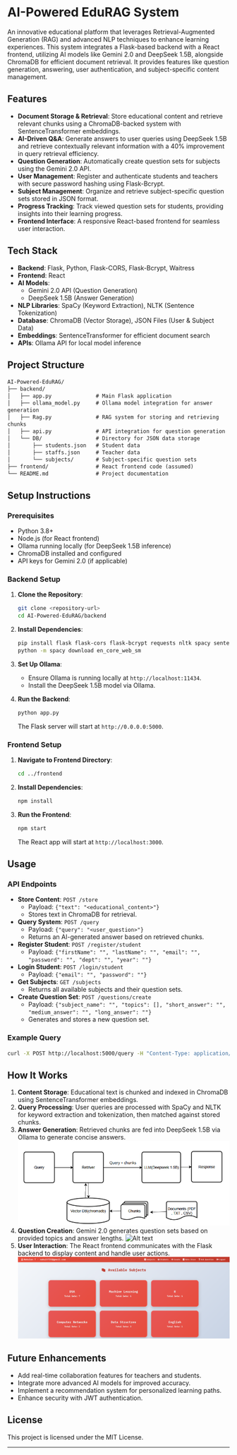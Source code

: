 # AI-Powered EduRAG System

An innovative educational platform that leverages Retrieval-Augmented Generation (RAG) and advanced NLP techniques to enhance learning experiences. This system integrates a Flask-based backend with a React frontend, utilizing AI models like Gemini 2.0 and DeepSeek 1.5B, alongside ChromaDB for efficient document retrieval. It provides features like question generation, answering, user authentication, and subject-specific content management.

## Features

- **Document Storage & Retrieval**: Store educational content and retrieve relevant chunks using a ChromaDB-backed system with SentenceTransformer embeddings.
- **AI-Driven Q&A**: Generate answers to user queries using DeepSeek 1.5B and retrieve contextually relevant information with a 40% improvement in query retrieval efficiency.
- **Question Generation**: Automatically create question sets for subjects using the Gemini 2.0 API.
- **User Management**: Register and authenticate students and teachers with secure password hashing using Flask-Bcrypt.
- **Subject Management**: Organize and retrieve subject-specific question sets stored in JSON format.
- **Progress Tracking**: Track viewed question sets for students, providing insights into their learning progress.
- **Frontend Interface**: A responsive React-based frontend for seamless user interaction.

## Tech Stack

- **Backend**: Flask, Python, Flask-CORS, Flask-Bcrypt, Waitress
- **Frontend**: React
- **AI Models**: 
  - Gemini 2.0 API (Question Generation)
  - DeepSeek 1.5B (Answer Generation)
- **NLP Libraries**: SpaCy (Keyword Extraction), NLTK (Sentence Tokenization)
- **Database**: ChromaDB (Vector Storage), JSON Files (User & Subject Data)
- **Embeddings**: SentenceTransformer for efficient document search
- **APIs**: Ollama API for local model inference

## Project Structure

```
AI-Powered-EduRAG/
├── backend/
│   ├── app.py              # Main Flask application
│   ├── ollama_model.py     # Ollama model integration for answer generation
│   ├── Rag.py              # RAG system for storing and retrieving chunks
│   ├── api.py              # API integration for question generation
│   └── DB/                 # Directory for JSON data storage
│       ├── students.json   # Student data
│       ├── staffs.json     # Teacher data
│       └── subjects/       # Subject-specific question sets
├── frontend/               # React frontend code (assumed)
└── README.md               # Project documentation
```

## Setup Instructions

### Prerequisites
- Python 3.8+
- Node.js (for React frontend)
- Ollama running locally (for DeepSeek 1.5B inference)
- ChromaDB installed and configured
- API keys for Gemini 2.0 (if applicable)

### Backend Setup
1. **Clone the Repository**:
   ```bash
   git clone <repository-url>
   cd AI-Powered-EduRAG/backend
   ```

2. **Install Dependencies**:
   ```bash
   pip install flask flask-cors flask-bcrypt requests nltk spacy sentence-transformers chromadb waitress
   python -m spacy download en_core_web_sm
   ```

3. **Set Up Ollama**:
   - Ensure Ollama is running locally at `http://localhost:11434`.
   - Install the DeepSeek 1.5B model via Ollama.

4. **Run the Backend**:
   ```bash
   python app.py
   ```
   The Flask server will start at `http://0.0.0.0:5000`.

### Frontend Setup
1. **Navigate to Frontend Directory**:
   ```bash
   cd ../frontend
   ```

2. **Install Dependencies**:
   ```bash
   npm install
   ```

3. **Run the Frontend**:
   ```bash
   npm start
   ```
   The React app will start at `http://localhost:3000`.

## Usage

### API Endpoints
- **Store Content**: `POST /store`
  - Payload: `{"text": "<educational_content>"}`
  - Stores text in ChromaDB for retrieval.
- **Query System**: `POST /query`
  - Payload: `{"query": "<user_question>"}`
  - Returns an AI-generated answer based on retrieved chunks.
- **Register Student**: `POST /register/student`
  - Payload: `{"firstName": "", "lastName": "", "email": "", "password": "", "dept": "", "year": ""}`
- **Login Student**: `POST /login/student`
  - Payload: `{"email": "", "password": ""}`
- **Get Subjects**: `GET /subjects`
  - Returns all available subjects and their question sets.
- **Create Question Set**: `POST /questions/create`
  - Payload: `{"subject_name": "", "topics": [], "short_answer": "", "medium_answer": "", "long_answer": ""}`
  - Generates and stores a new question set.

### Example Query
```bash
curl -X POST http://localhost:5000/query -H "Content-Type: application/json" -d '{"query": "What is machine learning?"}'
```

## How It Works


1. **Content Storage**: Educational text is chunked and indexed in ChromaDB using SentenceTransformer embeddings.
2. **Query Processing**: User queries are processed with SpaCy and NLTK for keyword extraction and tokenization, then matched against stored chunks.
3. **Answer Generation**: Retrieved chunks are fed into DeepSeek 1.5B via Ollama to generate concise answers.
![Alt text](RAG%20flowchart.png)
4. **Question Creation**: Gemini 2.0 generates question sets based on provided topics and answer lengths.
![Alt text](created-questions.png)
5. **User Interaction**: The React frontend communicates with the Flask backend to display content and handle user actions.
![Alt text](home.png)

## Future Enhancements

- Add real-time collaboration features for teachers and students.
- Integrate more advanced AI models for improved accuracy.
- Implement a recommendation system for personalized learning paths.
- Enhance security with JWT authentication.


## License

This project is licensed under the MIT License.

---
